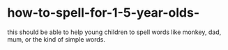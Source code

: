 # how-to-spell-for-1-5-year-olds-
this should be able to help young children to spell words like monkey, dad, mum, or the kind of simple words. 
